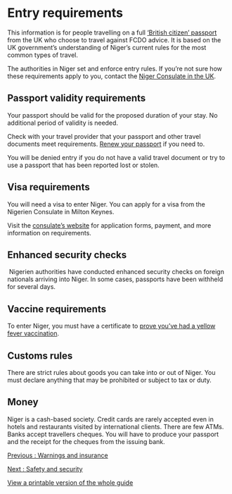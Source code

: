 # Entry requirements

This information is for people travelling on a full [‘British citizen’ passport](https://www.gov.uk/types-of-british-nationality) from the UK who choose to travel against FCDO advice. It is based on the UK government’s understanding of Niger’s current rules for the most common types of travel.

The authorities in Niger set and enforce entry rules. If you’re not sure how these requirements apply to you, contact the [Niger Consulate in the UK](https://www.nigerconsulate.org.uk).

## Passport validity requirements

Your passport should be valid for the proposed duration of your stay. No additional period of validity is needed.

Check with your travel provider that your passport and other travel documents meet requirements. [Renew your passport](https://www.gov.uk/renew-adult-passport/renew) if you need to.

You will be denied entry if you do not have a valid travel document or try to use a passport that has been reported lost or stolen.

## Visa requirements

You will need a visa to enter Niger. You can apply for a visa from the Nigerien Consulate in Milton Keynes.

Visit the [consulate’s website](https://www.nigerconsulate.org.uk/niger-consulate-uk/consular-services) for application forms, payment, and more information on requirements.

## Enhanced security checks

 Nigerien authorities have conducted enhanced security checks on foreign nationals arriving into Niger. In some cases, passports have been withheld for several days.

## Vaccine requirements

To enter Niger, you must have a certificate to [prove you’ve had a yellow fever vaccination](https://nathnacyfzone.org.uk/factsheet/65/countries-with-risk-of-yellow-fever-transmission).

## Customs rules

There are strict rules about goods you can take into or out of Niger. You must declare anything that may be prohibited or subject to tax or duty.

## Money

Niger is a cash-based society. Credit cards are rarely accepted even in hotels and restaurants visited by international clients. There are few ATMs. Banks accept travellers cheques. You will have to produce your passport and the receipt for the cheques from the issuing bank.

[Previous
:
Warnings and insurance](/foreign-travel-advice/niger)

[Next
:
Safety and security](/foreign-travel-advice/niger/safety-and-security)

[View a printable version of the whole guide](/foreign-travel-advice/niger/print)